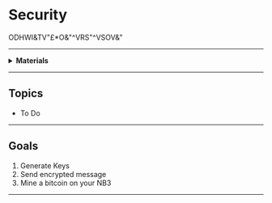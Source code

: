 # Security

ODHWI&TV"£*O&"^VRS"^VSOV&"

----

<details><summary><b>Materials</b></summary><p>

Contents|Level|Description| # |Data|Link|
:-------|:---:|:----------|:-:|:--:|:--:|
Secret Message|10|A SHA256 encrypted message (in HEX)|1|-|-

</p></details>

----

## Topics

- To Do

----

## Goals

1. Generate Keys
2. Send encrypted message
3. Mine a bitcoin on your NB3

----
